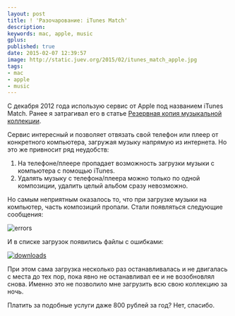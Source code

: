 ```yaml
---
layout: post
title: ! 'Разочарование: iTunes Match'
description:
keywords: mac, apple, music
gplus:
published: true
date: 2015-02-07 12:39:57
image: http://static.juev.org/2015/02/itunes_match_apple.jpg
tags:
- mac
- apple
- music
---
```


С декабря 2012 года использую сервис от Apple под названием iTunes Match. Ранее я затрагивал его в статье [Резервная копия музыкальной коллекции][].

  [Резервная копия музыкальной коллекции]: /2012/12/09/backup-music-collection/

Сервис интересный и позволяет отвязать свой телефон или плеер от конкретного компьютера, загружая музыку напрямую из интернета. Но это же привносит ряд неудобств:

1. На телефоне/плеере пропадает возможность загрузки музыки с компьютера с помощью iTunes.
2. Удалять музыку с телефона/плеера можно только по одной композиции, удалить целый альбом сразу невозможно.

Но самым неприятным оказалось то, что при загрузке музыки на компьютер, часть композиций пропали. Стали появляться следующие сообщения:

![errors](http://static.juev.org/2015/02/errors.png)

И в списке загрузок появились файлы с ошибками:

[![downloads](http://static.juev.org/2015/02/downloads.png)](http://static.juev.org/2015/02/downloads.png)

При этом сама загрузка несколько раз останавливалась и не двигалась с места до тех пор, пока явно не останавливал ее и не возобновлял снова. Именно это не позволило мне загрузить всю свою коллекцию за ночь.

Платить за подобные услуги даже 800 рублей за год? Нет, спасибо.
